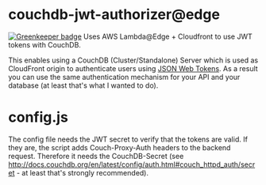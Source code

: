 # couchdb-jwt-authorizer@edge

[![Greenkeeper badge](https://badges.greenkeeper.io/SteffenDE/couchdb-jwt-authorizer-edge.svg)](https://greenkeeper.io/)
Uses AWS Lambda@Edge + Cloudfront to use JWT tokens with CouchDB. 

This enables using a CouchDB (Cluster/Standalone) Server which is used as CloudFront origin to authenticate users using [JSON Web Tokens](https://jwt.io/).
As a result you can use the same authentication mechanism for your API and your database (at least that's what I wanted to do).

# config.js
The config file needs the JWT secret to verify that the tokens are valid. If they are, the script adds Couch-Proxy-Auth headers to the backend request.
Therefore it needs the CouchDB-Secret (see http://docs.couchdb.org/en/latest/config/auth.html#couch_httpd_auth/secret - at least that's strongly recommended).
